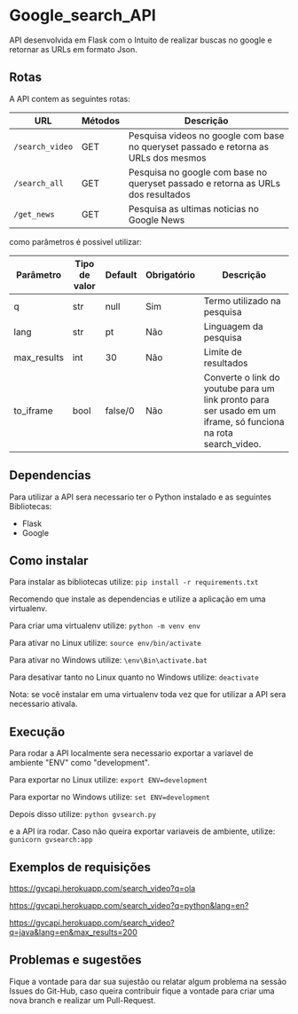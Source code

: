 # Google_search_API

API desenvolvida em Flask com o Intuito de realizar buscas no google e retornar as URLs em formato Json.

## Rotas

A API contem as seguintes rotas:

| URL | Métodos | Descrição |
| -------- | ------------- | --------- |
| `/search_video` | GET | Pesquisa videos no google com base no queryset passado e retorna as URLs dos mesmos |
| `/search_all` | GET | Pesquisa no google com base no queryset passado e retorna as URLs dos resultados |
| `/get_news` | GET | Pesquisa as ultimas noticias no Google News |

como parâmetros é possivel utilizar:

| Parâmetro | Tipo de valor | Default | Obrigatório | Descrição |
| -------- | ------------- | ---------- | --------- | --------- |
| q | str | null | Sim | Termo utilizado na pesquisa |
| lang | str | pt | Não | Linguagem da pesquisa |
| max_results | int  | 30 | Não | Limite de resultados |
| to_iframe | bool | false/0 | Não | Converte o link do youtube para um link pronto para ser usado em um iframe, só funciona na rota search_video. |


## Dependencias

Para utilizar a API sera necessario ter o Python instalado e as seguintes Bibliotecas:

- Flask
- Google

## Como instalar

Para instalar as bibliotecas utilize:
``` pip install -r requirements.txt ```

Recomendo que instale as dependencias e utilize a aplicação em uma virtualenv.

Para criar uma virtualenv utilize:
``` python -m venv env ```

Para ativar no Linux utilize:
``` source env/bin/activate ```

Para ativar no Windows utilize:
``` \env\Bin\activate.bat ```

Para desativar tanto no Linux quanto no Windows utilize:
``` deactivate ```

Nota: se você instalar em uma virtualenv toda vez que for utilizar a API sera necessario ativala.

## Execução

Para rodar a API localmente sera necessario exportar a variavel de ambiente "ENV" como "development".

Para exportar no Linux utilize:
``` export ENV=development ```

Para exportar no Windows utilize:
``` set ENV=development ```

Depois disso utilize:
``` python gvsearch.py ```

e a API ira rodar. Caso não queira exportar variaveis de ambiente, utilize:
``` gunicorn gvsearch:app ```

## Exemplos de requisições

<https://gvcapi.herokuapp.com/search_video?q=ola>

<https://gvcapi.herokuapp.com/search_video?q=python&lang=en?>

<https://gvcapi.herokuapp.com/search_video?q=java&lang=en&max_results=200>

## Problemas e sugestões

Fique a vontade para dar sua sujestão ou relatar algum problema na sessão Issues do Git-Hub, caso queira contribuir fique a vontade para criar uma nova branch e realizar um Pull-Request.
